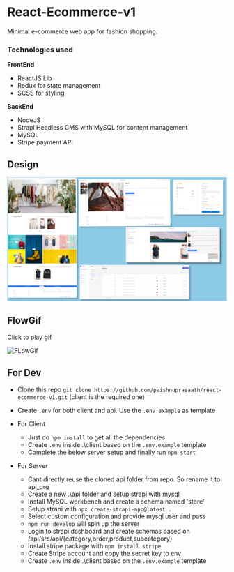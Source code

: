 # React-Ecommerce-v1

Minimal e-commerce web app for fashion shopping.

### Technologies used

**FrontEnd**

- ReactJS Lib
- Redux for state management
- SCSS for styling

**BackEnd**

- NodeJS
- Strapi Headless CMS with MySQL for content management
- MySQL
- Stripe payment API

## Design

![Design](assets/react_ecomm_design2.jpg)

## FlowGif

Click to play gif

![FLowGif](assets/react_ecommerce_demo_2.gif)

## For Dev

- Clone this repo `git clone https://github.com/pvishnuprasaath/react-ecommerce-v1.git` (client is the required one)
- Create `.env` for both client and api. Use the `.env.example` as template
- For Client

  - Just do `npm install` to get all the dependencies
  - Create `.env` inside .\client based on the `.env.example` template
  - Complete the below server setup and finally run `npm start`

- For Server

  - Cant directly reuse the cloned api folder from repo. So rename it to api_org
  - Create a new .\api folder and setup strapi with mysql
  - Install MySQL workbench and create a schema named 'store'
  - Setup strapi with `npx create-strapi-app@latest .`
  - Select custom configuration and provide mysql user and pass
  - `npm run develop` will spin up the server
  - Login to strapi dashboard and create schemas based on /api/src/api/{category,order,product,subcategory}
  - Install stripe package with `npm install stripe`
  - Create Stripe account and copy the secret key to env
  - Create `.env` inside .\client based on the `.env.example` template
